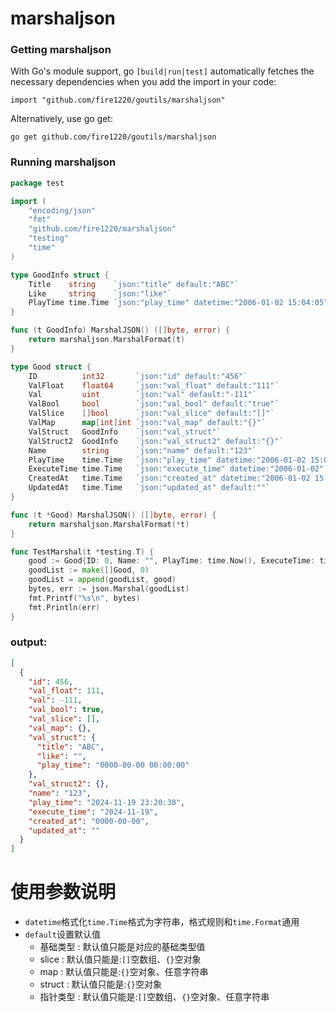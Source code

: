 # marshaljson


### Getting marshaljson
With Go's module support, go `[build|run|test]` automatically fetches the necessary dependencies when you add the import in your code:
```shell
import "github.com/fire1220/goutils/marshaljson"
```

Alternatively, use go get:

```shell
go get github.com/fire1220/goutils/marshaljson
```

### Running marshaljson

```go
package test

import (
	"encoding/json"
	"fmt"
	"github.com/fire1220/marshaljson"
	"testing"
	"time"
)

type GoodInfo struct {
	Title    string    `json:"title" default:"ABC"`
	Like     string    `json:"like"`
	PlayTime time.Time `json:"play_time" datetime:"2006-01-02 15:04:05"`
}

func (t GoodInfo) MarshalJSON() ([]byte, error) {
	return marshaljson.MarshalFormat(t)
}

type Good struct {
	ID          int32       `json:"id" default:"456"`
	ValFloat    float64     `json:"val_float" default:"111"`
	Val         uint        `json:"val" default:"-111"`
	ValBool     bool        `json:"val_bool" default:"true"`
	ValSlice    []bool      `json:"val_slice" default:"[]"`
	ValMap      map[int]int `json:"val_map" default:"{}"`
	ValStruct   GoodInfo    `json:"val_struct"`
	ValStruct2  GoodInfo    `json:"val_struct2" default:"{}"`
	Name        string      `json:"name" default:"123"`
	PlayTime    time.Time   `json:"play_time" datetime:"2006-01-02 15:04:05"`
	ExecuteTime time.Time   `json:"execute_time" datetime:"2006-01-02" default:"-"`
	CreatedAt   time.Time   `json:"created_at" datetime:"2006-01-02 15:04:05" default:"0000-00-00"`
	UpdatedAt   time.Time   `json:"updated_at" default:""`
}

func (t *Good) MarshalJSON() ([]byte, error) {
	return marshaljson.MarshalFormat(*t)
}

func TestMarshal(t *testing.T) {
	good := Good{ID: 0, Name: "", PlayTime: time.Now(), ExecuteTime: time.Now()}
	goodList := make([]Good, 0)
	goodList = append(goodList, good)
	bytes, err := json.Marshal(goodList)
	fmt.Printf("%s\n", bytes)
	fmt.Println(err)
}
```
### output:
```json
[
  {
    "id": 456,
    "val_float": 111,
    "val": -111,
    "val_bool": true,
    "val_slice": [],
    "val_map": {},
    "val_struct": {
      "title": "ABC",
      "like": "",
      "play_time": "0000-00-00 00:00:00"
    },
    "val_struct2": {},
    "name": "123",
    "play_time": "2024-11-19 23:20:30",
    "execute_time": "2024-11-19",
    "created_at": "0000-00-00",
    "updated_at": ""
  }
]
```

# 使用参数说明
- `datetime`格式化`time.Time`格式为字符串，格式规则和`time.Format`通用
- `default`设置默认值
  - 基础类型 : 默认值只能是对应的基础类型值
  - slice : 默认值只能是:`[]`空数组、`{}`空对象
  - map : 默认值只能是:`{}`空对象、任意字符串
  - struct : 默认值只能是:`{}`空对象
  - 指针类型 : 默认值只能是:`[]`空数组、`{}`空对象、任意字符串
